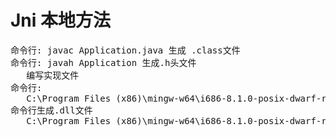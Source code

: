 # Jni 本地方法
<pre>
命令行: javac Application.java 生成 .class文件
命令行: javah Application 生成.h头文件
   编写实现文件
命令行:
   C:\Program Files (x86)\mingw-w64\i686-8.1.0-posix-dwarf-rt_v6-rev0\mingw32\bin>gcc -Wl,--add-stdcall-alias -shared -o F:\gitCode\JniTree\bonaparte.o
命令行生成.dll文件
   C:\Program Files (x86)\mingw-w64\i686-8.1.0-posix-dwarf-rt_v6-rev0\mingw32\bin>gcc -Wl,--add-stdcall-alias -shared -o F:\gitCode\JniTree\bonaparte.dll F:\gitCode\JniTree\bonaparte.o
</pre>

